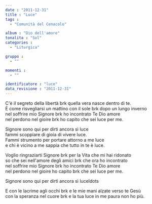 ```yaml
---
date : "2011-12-31"
title : "Luce"
tags : 
  - "Comunità del Cenacolo"

album : "Dio dell'amore"
tonalita : "Sol"
categories : 
  - "Liturgica"

gruppo : 
  - ""

momenti : 
  - ""

identificatore : "luce"
data_revisione : "2011-12-31"
---
```

  
  
  
C'è il segreto della libertà brk quella vera nasce dentro di te.  
È come risvegliarsi un mattino con il sole brk dopo un lungo inverno  
 nel soffrire  mio Signore  brk ho incontrato Te Dio amore  
 nel perdono  nel gioire  brk ho capito che sei luce per me.  
  
  
  
 Signore sono qui per dirti ancora sì luce  
 fammi scoppiare di gioia di vivere luce.  
 Fammi strumento per portare attorno a me luce  
 e chi è vicino a me sappia che tutto in te è luce.  
  
  
  
  
Voglio ringraziarti Signore brk per la Vita che mi hai ridonato  
so che sei nell'amore degli amici brk che ora ho incontrato  
nel soffrire mio Signore brk ho incontrato Te Dio amore  
nel perdono nel gioire ho capito brk che sei luce per me.  
  
  
  
  
Signore sono qui per dirti ancora sì luceldots  
  
  
  
 E con le lacrime agli occhi brk e le mie mani alzate verso te Gesù  
 con la speranza nel cuore brk e la tua luce in me paura non ho più.  
  
  
  
  
  
